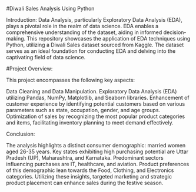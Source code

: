 #Diwali Sales Analysis Using Python

Introduction:
Data Analysis, particularly Exploratory Data Analysis (EDA), plays a pivotal role in the realm of data science. EDA enables a comprehensive understanding of the dataset, aiding in informed decision-making. This repository showcases the application of EDA techniques using Python, utilizing a Diwali Sales dataset sourced from Kaggle. The dataset serves as an ideal foundation for conducting EDA and delving into the captivating field of data science.

#Project Overview:

This project encompasses the following key aspects:

Data Cleaning and Data Manipulation.
Exploratory Data Analysis (EDA) utilizing Pandas, NumPy, Matplotlib, and Seaborn libraries.
Enhancement of customer experience by identifying potential customers based on various parameters such as state, occupation, gender, and age groups.
Optimization of sales by recognizing the most popular product categories and items, facilitating inventory planning to meet demand effectively.



Conclusion:

The analysis highlights a distinct consumer demographic: married women aged 26-35 years.
Key states exhibiting high purchasing potential are Uttar Pradesh (UP), Maharashtra, and Karnataka.
Predominant sectors influencing purchases are IT, healthcare, and aviation.
Product preferences of this demographic lean towards the Food, Clothing, and Electronics categories.
Utilizing these insights, targeted marketing and strategic product placement can enhance sales during the festive season.




